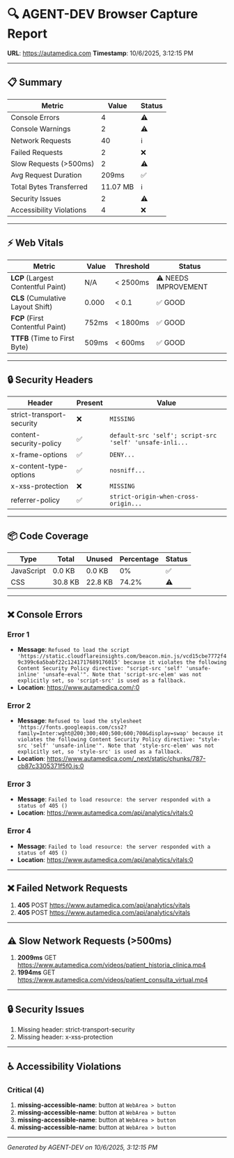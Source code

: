 # 🔍 AGENT-DEV Browser Capture Report

**URL**: https://autamedica.com
**Timestamp**: 10/6/2025, 3:12:15 PM

---

## 📋 Summary

| Metric | Value | Status |
|--------|-------|--------|
| Console Errors | 4 | ⚠️ |
| Console Warnings | 2 | ⚠️ |
| Network Requests | 40 | ℹ️ |
| Failed Requests | 2 | ❌ |
| Slow Requests (>500ms) | 2 | ⚠️ |
| Avg Request Duration | 209ms | ✅ |
| Total Bytes Transferred | 11.07 MB | ℹ️ |
| Security Issues | 2 | ⚠️ |
| Accessibility Violations | 4 | ❌ |

---

## ⚡ Web Vitals

| Metric | Value | Threshold | Status |
|--------|-------|-----------|--------|
| **LCP** (Largest Contentful Paint) | N/A | < 2500ms | ⚠️ NEEDS IMPROVEMENT |
| **CLS** (Cumulative Layout Shift) | 0.000 | < 0.1 | ✅ GOOD |
| **FCP** (First Contentful Paint) | 752ms | < 1800ms | ✅ GOOD |
| **TTFB** (Time to First Byte) | 509ms | < 600ms | ✅ GOOD |

---

## 🔒 Security Headers

| Header | Present | Value |
|--------|---------|-------|
| strict-transport-security | ❌ | `MISSING` |
| content-security-policy | ✅ | `default-src 'self'; script-src 'self' 'unsafe-inli...` |
| x-frame-options | ✅ | `DENY...` |
| x-content-type-options | ✅ | `nosniff...` |
| x-xss-protection | ❌ | `MISSING` |
| referrer-policy | ✅ | `strict-origin-when-cross-origin...` |

---

## 📦 Code Coverage

| Type | Total | Unused | Percentage | Status |
|------|-------|--------|------------|--------|
| JavaScript | 0.0 KB | 0.0 KB | 0% | ✅ |
| CSS | 30.8 KB | 22.8 KB | 74.2% | ⚠️ |

---

## ❌ Console Errors

### Error 1

- **Message**: `Refused to load the script 'https://static.cloudflareinsights.com/beacon.min.js/vcd15cbe7772f49c399c6a5babf22c1241717689176015' because it violates the following Content Security Policy directive: "script-src 'self' 'unsafe-inline' 'unsafe-eval'". Note that 'script-src-elem' was not explicitly set, so 'script-src' is used as a fallback.
`
- **Location**: https://www.autamedica.com/:0

### Error 2

- **Message**: `Refused to load the stylesheet 'https://fonts.googleapis.com/css2?family=Inter:wght@200;300;400;500;600;700&display=swap' because it violates the following Content Security Policy directive: "style-src 'self' 'unsafe-inline'". Note that 'style-src-elem' was not explicitly set, so 'style-src' is used as a fallback.
`
- **Location**: https://www.autamedica.com/_next/static/chunks/787-cb87c3305371f5f0.js:0

### Error 3

- **Message**: `Failed to load resource: the server responded with a status of 405 ()`
- **Location**: https://www.autamedica.com/api/analytics/vitals:0

### Error 4

- **Message**: `Failed to load resource: the server responded with a status of 405 ()`
- **Location**: https://www.autamedica.com/api/analytics/vitals:0


---

## ❌ Failed Network Requests

1. **405** POST https://www.autamedica.com/api/analytics/vitals
2. **405** POST https://www.autamedica.com/api/analytics/vitals

---

## ⚠️ Slow Network Requests (>500ms)

1. **2009ms** GET https://www.autamedica.com/videos/patient_historia_clinica.mp4
2. **1994ms** GET https://www.autamedica.com/videos/patient_consulta_virtual.mp4

---

## 🔒 Security Issues

1. Missing header: strict-transport-security
2. Missing header: x-xss-protection

---

## ♿ Accessibility Violations

### Critical (4)

1. **missing-accessible-name**: button at `WebArea > button`
2. **missing-accessible-name**: button at `WebArea > button`
3. **missing-accessible-name**: button at `WebArea > button`
4. **missing-accessible-name**: button at `WebArea > button`


---

*Generated by AGENT-DEV on 10/6/2025, 3:12:15 PM*
